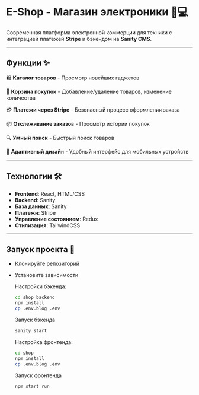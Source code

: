 # E-Shop - Магазин электроники 🛒💻

Современная платформа электронной коммерции для техники с интеграцией платежей **Stripe** и бэкендом на **Sanity CMS**.

---

## Функции ✨

🛍️ **Каталог товаров** - Просмотр новейших гаджетов

🧺 **Корзина покупок** - Добавление/удаление товаров, изменение количества

💳 **Платежи через Stripe** - Безопасный процесс оформления заказа

📦 **Отслеживание заказо**в - Просмотр истории покупок

🔍 **Умный поиск** - Быстрый поиск товаров

📱 **Адаптивный дизай**н - Удобный интерфейс для мобильных устройств

---

## Технологии 🛠️

- **Frontend**: React, HTML/CSS
- **Backend**: Sanity
- **База данных**: Sanity
- **Платежи**: Stripe
- **Управление состоянием**: Redux
- **Стилизация**: TailwindCSS 

---

## Запуск проекта 🚀

- Клонируйте репозиторий
- Установите зависимости

  Настройки бэкенда:
    ```bash
    cd shop_backend
    npm install
    cp .env.blog .env
    ```
  Запуск бэкенда
    ```bash
    sanity start
    ```
  Настройка фронтенда:
    ```bash
    cd shop
    npm install
    cp .env.blog .env
    ```
  Запуск фронтенда
    ```bash
    npm start run
    ```
